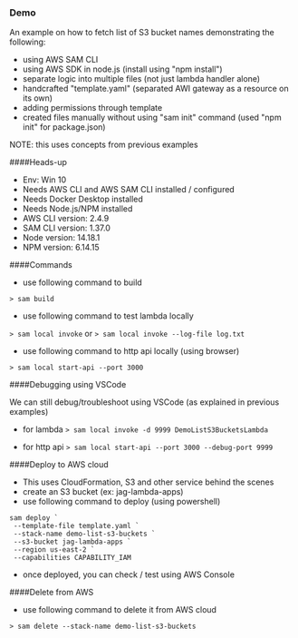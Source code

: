 ### Demo

An example on how to fetch list of S3 bucket names demonstrating the following:

- using AWS SAM CLI
- using AWS SDK in node.js (install using "npm install")
- separate logic into multiple files (not just lambda handler alone)
- handcrafted "template.yaml" (separated AWI gateway as a resource on its own)
- adding permissions through template
- created files manually without using "sam init" command (used "npm init" for package.json)

NOTE: this uses concepts from previous examples

####Heads-up

- Env: Win 10
- Needs AWS CLI and AWS SAM CLI installed / configured
- Needs Docker Desktop installed
- Needs Node.js/NPM installed
- AWS CLI version: 2.4.9
- SAM CLI version: 1.37.0
- Node version: 14.18.1
- NPM version: 6.14.15

####Commands

- use following command to build

`> sam build`

- use following command to test lambda locally

`> sam local invoke`
or
`> sam local invoke --log-file log.txt`

- use following command to http api locally (using browser)

`> sam local start-api --port 3000`

####Debugging using VSCode

We can still debug/troubleshoot using VSCode (as explained in previous examples)

- for lambda
  `> sam local invoke -d 9999 DemoListS3BucketsLambda`

- for http api
  `> sam local start-api --port 3000 --debug-port 9999`

####Deploy to AWS cloud

- This uses CloudFormation, S3 and other service behind the scenes
- create an S3 bucket (ex: jag-lambda-apps)
- use following command to deploy (using powershell)

```
sam deploy `
 --template-file template.yaml `
 --stack-name demo-list-s3-buckets `
 --s3-bucket jag-lambda-apps `
 --region us-east-2 `
 --capabilities CAPABILITY_IAM

```

- once deployed, you can check / test using AWS Console

####Delete from AWS

- use following command to delete it from AWS cloud

`> sam delete --stack-name demo-list-s3-buckets`
